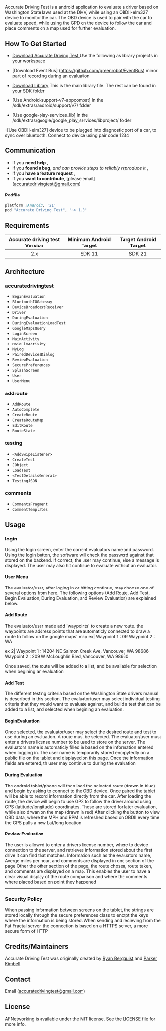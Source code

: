 <p align="center" >

Accurate Driving Test is a android application to evaluate a driver based on Washington State laws used at the DMV, while using an OBDII-elm327 device to monitor the car. The OBD device is used to pair with the car to evaluate speed, while using the GPD on the device to follow the car and place comments on a map used for further evaluation.

## How To Get Started

- [Download Accurate Driving Test ](https://gitlab.encs.vancouver.wsu.edu/r.bergquist7/AccDrivingTestSecond) Use the following as library projects in your workspace 

- [Download Event Bus] (https://github.com/greenrobot/EventBus) minor part of recording during an evaluation

- [Download Library](https://gitlab.encs.vancouver.wsu.edu/r.bergquist7/library) This is the main library file. The rest can be found in your SDK folder

- [Use Android-support-v7-appcompat] In the /sdk/extras/android/support/v7/ folder

- [Use google-play-services_lib] In the /sdk/extras/google/google_play_services/libproject/ folder

-[Use OBDII-elm327] device to be plugged into diagnostic port of a car, to sync over bluetooth. Connect to device using pair code 1234

## Communication

- If you **need help** , 
- If you **found a bug**, _and can provide steps to reliably reproduce it_ ,
- If you **have a feature request** ,
- If you **want to contribute**, [please email] (accuratedrivingtest@gmail.com) 

#### Podfile

```ruby
platform :Android, '21'
pod "Accurate Driving Test", "~> 1.0"
```

## Requirements

| Accurate driving test Version | Minimum Android Target  | Target Android Target| 
|:--------------------:|:---------------------------:|:---------------------------:|
|          2.x         |            SDK 11           |            SDK 21           |


## Architecture

### accuratedrivingtest

- `BeginEvaluation`
- `BluetoothIOGateway`
- `DeviceBroadcastReceiver`
- `Driver`
- `DuringEvaluation`
- `DuringEvaluationLoadTest`
- `GoogleMapsQuery`
- `LoginScreen`
- `MainActivity`
- `MainElmActivity`
- `MyLog`
- `PairedDevicesDialog`
- `ReviewEvaluation`
- `SecurePreferences`
- `SplashScreen`
- `User`
- `UserMenu`



### addroute

- `AddRoute`
- `AutoComplete`
- `CreateRoute`
- `CreateRouteMap`
- `EditRoute`
- `RouteState`

### testing

- `<AddSwipeListener>`
- `CreateTest`
- `JObject`
- `LoadTest`
- `<TestDetailsGeneral>`
- `TestingJSON`


### comments

- `CommentsFragment`
- `CommentTemplates`

## Usage

### login

Using the login screen, enter the corrent evaluators name and password. Using the login button, the software will check the password against that stored on the backend. If correct, the user may continue, else a message is displayed. The user may also hit continue to evaluate without an evaluator.

#### User Menu

The evaluator/user, after loging in or hitting continue, may choose one of several options from here. The following options (Add Route, Add Test, Begin Evaluation, During Evaluation, and Review Evaluation) are explained below.

#### Add Route

The evaluator/user made add 'waypoints' to create a new route. the waypoints are address points that are automaticly connected to draw a route to follow on the google maps' map
ex| Waypoint 1 : OR
        Waypoint 2 : WA

ex 2| Waypoint 1 : 14204 NE Salmon Creek Ave, Vancouver, WA 98686
      Waypoint 2 : 209 W McLoughlin Blvd, Vancouver, WA 98660

Once saved, the route will be added to a list, and be available for selection when begining an evaluation

#### Add Test

The different testing criteria based on the Washington State drivers manual is described in this section. The evaluator/user may select individual testing criteria that they would want to evaluate against, and build a test that can be added to a list, and selected when begining an evaluation.

#### BeginEvaluation

Once selected, the evaluator/user may select the desired route and test to use during an evaluation. A route must be selected. The evaluator/user must enter a drivers license number to be used to store on the server. The evaluators name is automaticly filled in based on the information entered when logging in. The user name is temporarily stored encrpytedly on a public file on the tablet and displayed on this page. 
Once the information fields are entered, th user may continue to during the evaluation

#### During Evaluation

The android tablet/phone will then load the selected route (drawn in blue) and begin by asking to connect to the OBD device. Once paired the tablet will be able to record information directly from the car.
After loading the route, the device will begin to use GPS to follow the driver around using GPS (latitude/longitude) coordinates. These are stored for later evaluation, while also drwan on the map (drawn in red)
After clicking the button to view OBD data, where the MPH and RPM is refreshed based on OBDII every time the GPS pulls a new Lat/long location

#### Review Evaluation

The user is allowed to enter a drivers license number, where to device connection to the server, and retrieves information stored about the first drive it can find that matches.
Information such as the evaluators name, Averge miles per hour, and comments are displayed in one section of the page
Other the other section of the page, the route chosen, route taken, and comments are displayed on a map. This enables the user to have a clear visual display of the route comparison and where the comments where placed based on point they happened

---

### Security Policy

When passing information between screens on the tablet, the strings are stored locally through the secure preferences class to encrpt the keys where the information is being stored.
When sending and recieving from the Fat Fractal server, the connection is based on a HTTPS server, a more secure form of HTTP

## Credits/Maintainers

Accurate Driving Test was originally created by [Ryan Bergquist](www.linkedin.com/in/ryanbergquist) and [Parker Kimbell](https://gitlab.encs.vancouver.wsu.edu/u/parker.kimbell) 

## Contact

Email (accuratedrivingtest@gmail.com)

## License

AFNetworking is available under the MIT license. See the LICENSE file for more info.